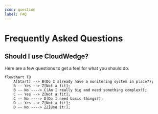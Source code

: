 ```yaml
---
icon: question
label: FAQ
---
```

# Frequently Asked Questions

## Should I use CloudWedge?

Here are a few questions to get a feel for what you should do.

```mermaid
flowchart TD
    A[Start] --> B(Do I already have a monitoring system in place?);
    B -- Yes --> Z[Not a fit];
    B -- No ----> C(Am I really big and need something complex?);
    C -- Yes --> Z[Not a fit];
    C -- No ----> D(Do I need basic things?);
    D -- Yes --> Z[Not a fit];
    D -- No ----> ZZ[Use it!];
```
